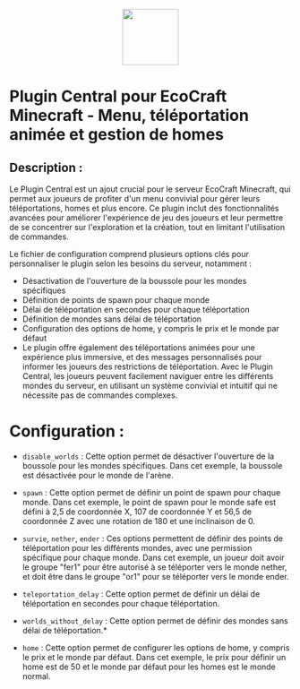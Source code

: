 <p align="center">
<img src="https://github.com/gborneGit/gborneGit/blob/main/EcoCraft_logo_transparent.png" width="100"/>
</p>

# Plugin Central pour EcoCraft Minecraft - Menu, téléportation animée et gestion de homes

## Description :

Le Plugin Central est un ajout crucial pour le serveur EcoCraft Minecraft, qui permet aux joueurs de profiter d'un menu convivial pour gérer leurs téléportations, homes et plus encore. Ce plugin inclut des fonctionnalités avancées pour améliorer l'expérience de jeu des joueurs et leur permettre de se concentrer sur l'exploration et la création, tout en limitant l'utilisation de commandes.

Le fichier de configuration comprend plusieurs options clés pour personnaliser le plugin selon les besoins du serveur, notamment :

* Désactivation de l'ouverture de la boussole pour les mondes spécifiques
* Définition de points de spawn pour chaque monde
* Délai de téléportation en secondes pour chaque téléportation
* Définition de mondes sans délai de téléportation
* Configuration des options de home, y compris le prix et le monde par défaut
* Le plugin offre également des téléportations animées pour une expérience plus immersive, et des messages personnalisés pour informer les joueurs des restrictions de téléportation. Avec le Plugin Central, les joueurs peuvent facilement naviguer entre les différents mondes du serveur, en utilisant un système convivial et intuitif qui ne nécessite pas de commandes complexes.

# Configuration :

* `disable_worlds` : Cette option permet de désactiver l'ouverture de la boussole pour les mondes spécifiques. Dans cet exemple, la boussole est désactivée pour le monde de l'arène.

* `spawn` : Cette option permet de définir un point de spawn pour chaque monde. Dans cet exemple, le point de spawn pour le monde safe est défini à 2,5 de coordonnée X, 107 de coordonnée Y et 56,5 de coordonnée Z avec une rotation de 180 et une inclinaison de 0.

* `survie`, `nether`, `ender` : Ces options permettent de définir des points de téléportation pour les différents mondes, avec une permission spécifique pour chaque monde. Dans cet exemple, un joueur doit avoir le groupe "fer1" pour être autorisé à se téléporter vers le monde nether, et doit être dans le groupe "or1" pour se téléporter vers le monde ender.

* `teleportation_delay` : Cette option permet de définir un délai de téléportation en secondes pour chaque téléportation.

* `worlds_without_delay` : Cette option permet de définir des mondes sans délai de téléportation.* 

* `home` : Cette option permet de configurer les options de home, y compris le prix et le monde par défaut. Dans cet exemple, le prix pour définir un home est de 50 et le monde par défaut pour les homes est le monde normal.
